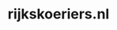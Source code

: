 ---
layout: post
title:  "rijkskoeriers.nl"
internal_url:  "/dutchgov/rijkskoeriers.nl.html"
categories: dutchgov
---